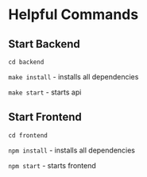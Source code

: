 # Helpful Commands

## Start Backend
```cd backend```

```make install``` - installs all dependencies

```make start``` - starts api

## Start Frontend
```cd frontend```

```npm install``` - installs all dependencies

```npm start``` - starts frontend
